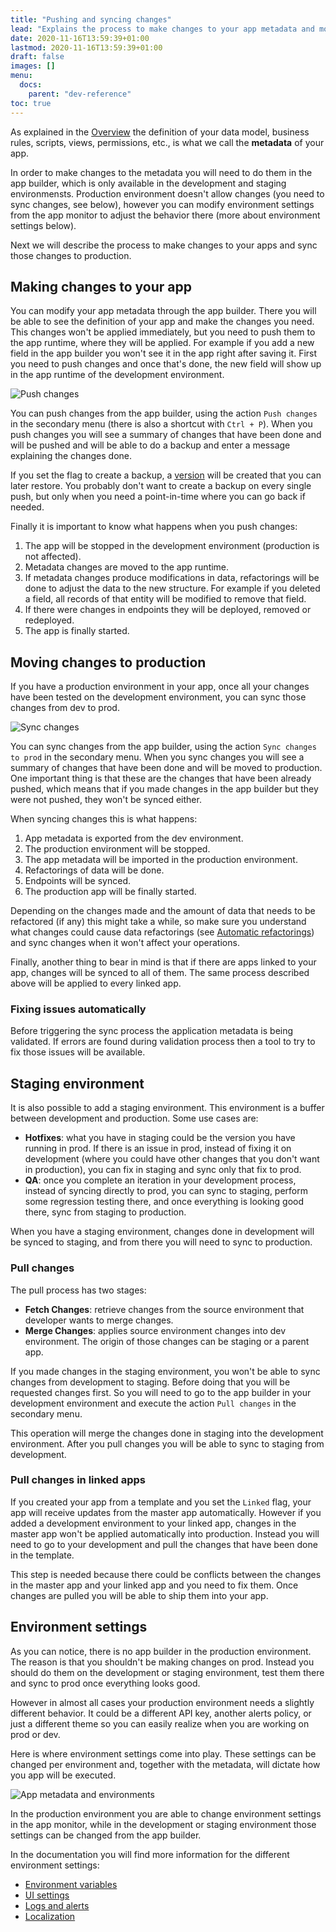 ```yaml
---
title: "Pushing and syncing changes"
lead: "Explains the process to make changes to your app metadata and move them from the development environment to the production environment."
date: 2020-11-16T13:59:39+01:00
lastmod: 2020-11-16T13:59:39+01:00
draft: false
images: []
menu:
  docs:
    parent: "dev-reference"
toc: true
---
```


As explained in the [Overview]({{site.baseurl}}/app-development-overview.html) the definition of
your data model, business rules, scripts, views, permissions, etc., is what we call the **metadata**
of your app.

In order to make changes to the metadata you will need to do them in the app builder, which is only
available in the development and staging environmensts. Production environment doesn't allow changes 
(you need to sync changes, see below), however you can modify environment settings from the app monitor 
to adjust the behavior there (more about environment settings below).

Next we will describe the process to make changes to your apps and sync those changes to production.

## Making changes to your app

You can modify your app metadata through the app builder. There you will be able to see the definition
of your app and make the changes you need. This changes won't be applied immediately, but you need
to push them to the app runtime, where they will be applied. For example if you add a new field in the app
builder you won't see it in the app right after saving it. First you need to push changes and once
that's done, the new field will show up in the app runtime of the development environment.

![Push changes](/images/vendor/platform-ref/push-changes.png)

You can push changes from the app builder, using the action `Push changes` in the secondary menu
(there is also a shortcut with `Ctrl + P`). When you push changes you will see a summary of changes
that have been done and will be pushed and will be able to do a backup and enter a message explaining
the changes done.

If you set the flag to create a backup, a [version]({{site.baseurl}}/app-development-app-versions.html)
will be created that you can later restore. You probably don't want to create a backup on every
single push, but only when you need a point-in-time where you can go back if needed.

Finally it is important to know what happens when you push changes:

1. The app will be stopped in the development environment (production is not affected).
1. Metadata changes are moved to the app runtime.
1. If metadata changes produce modifications in data, refactorings will be done to adjust the data
  to the new structure. For example if you deleted a field, all records of that entity will be
  modified to remove that field.
1. If there were changes in endpoints they will be deployed, removed or redeployed.
1. The app is finally started.

## Moving changes to production

If you have a production environment in your app, once all your changes have been tested on the
development environment, you can sync those changes from dev to prod.

![Sync changes](/images/vendor/platform-ref/sync-changes.png)

You can sync changes from the app builder, using the action `Sync changes to prod` in the secondary 
menu. When you sync changes you will see a summary of changes that have been done and will be moved
to production. One important thing is that these are the changes that have been already pushed,
which means that if you made changes in the app builder but they were not pushed, they won't be
synced either.

When syncing changes this is what happens:

1. App metadata is exported from the dev environment.
1. The production environment will be stopped.
1. The app metadata will be imported in the production environment.
1. Refactorings of data will be done.
1. Endpoints will be synced.
1. The production app will be finally started.

Depending on the changes made and the amount of data that needs to be refactored (if any) this might
take a while, so make sure you understand what changes could cause data refactorings (see 
[Automatic refactorings]({{site.baseurl}}/app-development-automatic-refactorings.html)) and sync 
changes when it won't affect your operations.

Finally, another thing to bear in mind is that if there are apps linked to your app, changes will be
synced to all of them. The same process described above will be applied to every linked app.

### Fixing issues automatically

Before triggering the sync process the application metadata is being validated. If errors are found
during validation process then a tool to try to fix those issues will be available.  

## Staging environment

It is also possible to add a staging environment. This environment is a buffer between development and
production. Some use cases are:

- **Hotfixes**: what you have in staging could be the version you have running in prod. If there is an
  issue in prod, instead of fixing it on development (where you could have other changes that you don't
  want in production), you can fix in staging and sync only that fix to prod.
- **QA**: once you complete an iteration in your development process, instead of syncing directly to
  prod, you can sync to staging, perform some regression testing there, and once everything is looking
  good there, sync from staging to production.
  
When you have a staging environment, changes done in development will be synced to staging, and from
there you will need to sync to production.

### Pull changes

The pull process has two stages: 

- **Fetch Changes**: retrieve changes from the source environment that developer wants to merge changes.
- **Merge Changes**: applies source environment changes into dev environment. The origin of those changes can be staging or a parent app.

If you made changes in the staging environment, you won't be able to sync changes from development to
staging. Before doing that you will be requested changes first. So you will need to go to the app
builder in your development environment and execute the action `Pull changes` in the secondary menu.

This operation will merge the changes done in staging into the development environment. After you 
pull changes you will be able to sync to staging from development.


### Pull changes in linked apps

If you created your app from a template and you set the `Linked` flag, your app will receive updates
from the master app automatically. However if you added a development environment to your linked app,
changes in the master app won't be applied automatically into production. Instead you will need to
go to your development and pull the changes that have been done in the template.

This step is needed because there could be conflicts between the changes in the master app and your
linked app and you need to fix them. Once changes are pulled you will be able to ship them into
your app.

## Environment settings

As you can notice, there is no app builder in the production environment. The reason is that you
shouldn't be making changes on prod. Instead you should do them on the development or staging environment,
test them there and sync to prod once everything looks good.

However in almost all cases your production environment needs a slightly different behavior. It
could be a different API key, another alerts policy, or just a different theme so you can easily
realize when you are working on prod or dev.

Here is where environment settings come into play. These settings can be changed per environment
and, together with the metadata, will dictate how you app will be executed. 

![App metadata and environments](/images/vendor/platform-ref/metadata-to-environments.png)

In the production environment you are able to change environment settings in the app monitor, while
in the development or staging environment those settings can be changed from the app builder.

In the documentation you will find more information for the different environment settings:

- [Environment variables]({{site.baseurl}}/app-development-environment-environment-variables.html)
- [UI settings]({{site.baseurl}}/app-development-environment-ui-settings.html)
- [Logs and alerts]({{site.baseurl}}/app-development-environment-logs-and-alerts.html)
- [Localization]({{site.baseurl}}/app-development-environment-localization.html)

